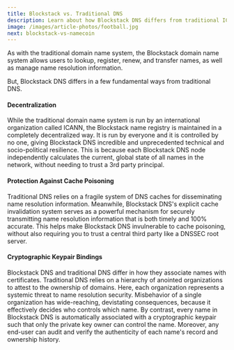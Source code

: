 ```yaml
---
title: Blockstack vs. Traditional DNS
description: Learn about how Blockstack DNS differs from traditional ICANN DNS.
image: /images/article-photos/football.jpg
next: blockstack-vs-namecoin
---
```


As with the traditional domain name system, the Blockstack domain name system allows users to lookup, register, renew, and transfer names, as well as manage name resolution information.

But, Blockstack DNS differs in a few fundamental ways from traditional DNS.

#### Decentralization

While the traditional domain name system is run by an international organization called ICANN, the Blockstack name registry is maintained in a completely decentralized way. It is run by everyone and it is controlled by no one, giving Blockstack DNS incredible and unprecedented technical and socio-political resilience. This is because each Blockstack DNS node independently calculates the current, global state of all names in the network, without needing to trust a 3rd party principal.

#### Protection Against Cache Poisoning

Traditional DNS relies on a fragile system of DNS caches for disseminating name resolution information. Meanwhile, Blockstack DNS's explicit cache invalidation system serves as a powerful mechanism for securely transmitting name resolution information that is both timely and 100% accurate. This helps make Blockstack DNS invulnerable to cache poisoning, without also requiring you to trust a central third party like a DNSSEC root server.

#### Cryptographic Keypair Bindings

Blockstack DNS and traditional DNS differ in how they associate names with certificates. Traditional DNS relies on a hierarchy of anointed organizations to attest to the ownership of domains. Here, each organization represents a systemic threat to name resolution security. Misbehavior of a single organization has wide-reaching, devistating consequences, because it effectively decides who controls which name. By contrast, every name in Blockstack DNS is automatically associated with a cryptographic keypair such that only the private key owner can control the name. Moreover, any end-user can audit and verify the authenticity of each name's record and ownership history.
